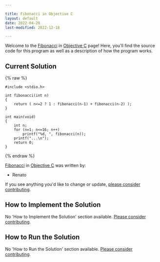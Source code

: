 ```yaml
---

title: Fibonacci in Objective C
layout: default
date: 2022-04-28
last-modified: 2022-12-18

---
```


Welcome to the [Fibonacci](https://sampleprograms.io/projects/fibonacci) in [Objective C](https://sampleprograms.io/languages/objective-c) page! Here, you'll find the source code for this program as well as a description of how the program works.

## Current Solution

{% raw %}

```objective c
#include <stdio.h>

int fibonacci(int n)
{
    return ( n<=2 ? 1 : fibonacci(n-1) + fibonacci(n-2) );
}

int main(void)
{
    int n;
    for (n=1; n<=16; n++)
        printf("%d, ", fibonacci(n));
    printf("...\n");
    return 0;
}
```

{% endraw %}

[Fibonacci](https://sampleprograms.io/projects/fibonacci) in [Objective C](https://sampleprograms.io/languages/objective-c) was written by:

- Renato

If you see anything you'd like to change or update, [please consider contributing](https://github.com/TheRenegadeCoder/sample-programs).

## How to Implement the Solution

No 'How to Implement the Solution' section available. [Please consider contributing](https://github.com/TheRenegadeCoder/sample-programs-website).

## How to Run the Solution

No 'How to Run the Solution' section available. [Please consider contributing](https://github.com/TheRenegadeCoder/sample-programs-website).